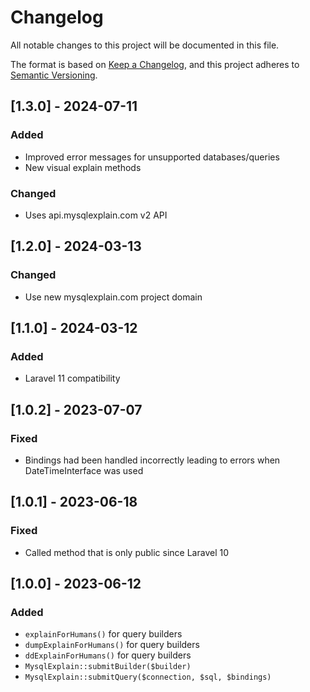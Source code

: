 # Changelog

All notable changes to this project will be documented in this file.

The format is based on [Keep a Changelog](https://keepachangelog.com/en/1.0.0/),
and this project adheres to [Semantic Versioning](https://semver.org/spec/v2.0.0.html).

## [1.3.0] - 2024-07-11
### Added
* Improved error messages for unsupported databases/queries
* New visual explain methods

### Changed
* Uses api.mysqlexplain.com v2 API

## [1.2.0] - 2024-03-13
### Changed
* Use new mysqlexplain.com project domain

## [1.1.0] - 2024-03-12
### Added
* Laravel 11 compatibility

## [1.0.2] - 2023-07-07
### Fixed
* Bindings had been handled incorrectly leading to errors when DateTimeInterface was used

## [1.0.1] - 2023-06-18
### Fixed
* Called method that is only public since Laravel 10

## [1.0.0] - 2023-06-12
### Added
* `explainForHumans()` for query builders
* `dumpExplainForHumans()` for query builders
* `ddExplainForHumans()` for query builders
* `MysqlExplain::submitBuilder($builder)`
* `MysqlExplain::submitQuery($connection, $sql, $bindings)`
